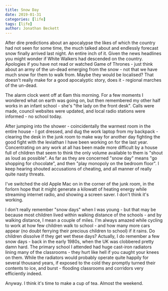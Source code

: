 ```yaml
---
title: Snow Day
date: 2019-01-31
categories: [life]
tags: [life]
author: Jonathan Beckett
---
```


After dire predictions about an apocalypse the likes of which the country had not seen for some time, the much talked about and endlessly forecast snow finally arrived last night. An entire inch of it. Given the news headlines you might wonder if White Walkers had descended on the country. Apologies if you have not read or watched Game of Thrones - just think about an army of the un-dead emerging from the snow - not that we have much snow for them to walk from. Maybe they would be localised? That doesn't really make for a good apocalyptic story, does it - regional marches of the un-dead.

The alarm clock went off at 6am this morning. For a few moments I wondered what on earth was going on, but then remembered my other half works in an infant school - she's "the lady on the front desk". Calls were made, council websites were updated, and local radio stations were informed - no school today.

After jumping into the shower - coincidentally the warmest room in the entire house - I got dressed, and dug the work laptop from my backpack - clearing the desk in the junk room to make way for another day fighting the good fight with the leviathan I have been working on for the last year. Concentrating on any work at all has been made more difficult by a house full of children that seem to think the only volume available to them is "shout as loud as possible". As far as they are concerned "snow day" means "go shopping for chocolate", and then "play monopoly on the bedroom floor". I keep hearing shouted accusations of cheating, and all manner of really quite nasty threats.

I've switched the old Apple Mac on in the corner of the junk room, in the forlorn hope that it might generate a kilowatt of heating energy while streaming internet radio, and showing a screen saver. I don't think it's working.

I don't really remember "snow days" when I was young - but that may be because most children lived within walking distance of the schools - and by walking distance, I mean a couple of miles. I'm always amazed while cycling to work at how few children walk to school - and how many more cars appear (no doubt ferrying their precious children to school) if it rains. Do children dissolve if they get wet these days? Actually, I do remember a few snow days - back in the early 1980s, when the UK was clobbered pretty damn hard. The primary school I attended had huge cast-iron radiators lining many of the classrooms - they hurt like hell if you caught your knees on them. While the radiators would probably operate quite happily for several thousand years, if exposed to the cold they promptly turned their contents to ice, and burst - flooding classrooms and corridors very efficiently indeed.

Anyway. I think it's time to make a cup of tea. Almost the weekend.